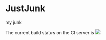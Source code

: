 # JustJunk
my junk

The current build status on the CI server is <a href="http://ogsys-ci.cloudapp.net/viewType.html?buildTypeId=ogflex_Package">
<img src="http://ogsys-ci.cloudapp.net/app/rest/builds/buildType:(id:ogflex_Package)/statusIcon"/></a>
